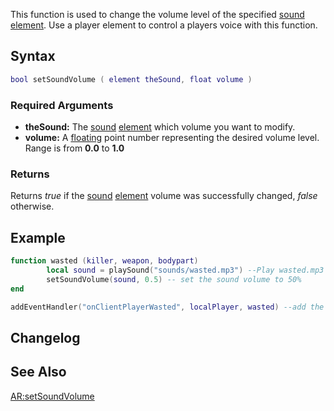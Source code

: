 This function is used to change the volume level of the specified [sound](/sound.md "wikilink") [element](/element.md "wikilink"). Use a player element to control a players voice with this function.

Syntax
------

``` lua
bool setSoundVolume ( element theSound, float volume )
```

### Required Arguments

-   **theSound:** The [sound](/sound.md "wikilink") [element](/element.md "wikilink") which volume you want to modify.
-   **volume:** A [floating](/float.md "wikilink") point number representing the desired volume level. Range is from **0.0** to **1.0**

### Returns

Returns *true* if the [sound](/sound.md "wikilink") [element](/element.md "wikilink") volume was successfully changed, *false* otherwise.

Example
-------

``` lua
function wasted (killer, weapon, bodypart)
        local sound = playSound("sounds/wasted.mp3") --Play wasted.mp3 from the sounds folder
        setSoundVolume(sound, 0.5) -- set the sound volume to 50%
end

addEventHandler("onClientPlayerWasted", localPlayer, wasted) --add the event handler 
```

Changelog
---------

See Also
--------

[AR:setSoundVolume](/AR:setSoundVolume.md "wikilink")
